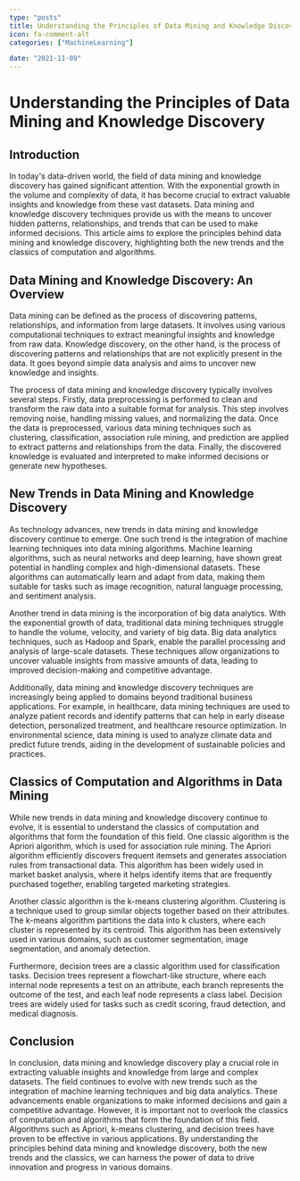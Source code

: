 ```yaml
---
type: "posts"
title: Understanding the Principles of Data Mining and Knowledge Discovery
icon: fa-comment-alt
categories: ["MachineLearning"]

date: "2021-11-09"
---
```




# Understanding the Principles of Data Mining and Knowledge Discovery

## Introduction

In today's data-driven world, the field of data mining and knowledge discovery has gained significant attention. With the exponential growth in the volume and complexity of data, it has become crucial to extract valuable insights and knowledge from these vast datasets. Data mining and knowledge discovery techniques provide us with the means to uncover hidden patterns, relationships, and trends that can be used to make informed decisions. This article aims to explore the principles behind data mining and knowledge discovery, highlighting both the new trends and the classics of computation and algorithms.

## Data Mining and Knowledge Discovery: An Overview

Data mining can be defined as the process of discovering patterns, relationships, and information from large datasets. It involves using various computational techniques to extract meaningful insights and knowledge from raw data. Knowledge discovery, on the other hand, is the process of discovering patterns and relationships that are not explicitly present in the data. It goes beyond simple data analysis and aims to uncover new knowledge and insights.

The process of data mining and knowledge discovery typically involves several steps. Firstly, data preprocessing is performed to clean and transform the raw data into a suitable format for analysis. This step involves removing noise, handling missing values, and normalizing the data. Once the data is preprocessed, various data mining techniques such as clustering, classification, association rule mining, and prediction are applied to extract patterns and relationships from the data. Finally, the discovered knowledge is evaluated and interpreted to make informed decisions or generate new hypotheses.

## New Trends in Data Mining and Knowledge Discovery

As technology advances, new trends in data mining and knowledge discovery continue to emerge. One such trend is the integration of machine learning techniques into data mining algorithms. Machine learning algorithms, such as neural networks and deep learning, have shown great potential in handling complex and high-dimensional datasets. These algorithms can automatically learn and adapt from data, making them suitable for tasks such as image recognition, natural language processing, and sentiment analysis.

Another trend in data mining is the incorporation of big data analytics. With the exponential growth of data, traditional data mining techniques struggle to handle the volume, velocity, and variety of big data. Big data analytics techniques, such as Hadoop and Spark, enable the parallel processing and analysis of large-scale datasets. These techniques allow organizations to uncover valuable insights from massive amounts of data, leading to improved decision-making and competitive advantage.

Additionally, data mining and knowledge discovery techniques are increasingly being applied to domains beyond traditional business applications. For example, in healthcare, data mining techniques are used to analyze patient records and identify patterns that can help in early disease detection, personalized treatment, and healthcare resource optimization. In environmental science, data mining is used to analyze climate data and predict future trends, aiding in the development of sustainable policies and practices.

## Classics of Computation and Algorithms in Data Mining

While new trends in data mining and knowledge discovery continue to evolve, it is essential to understand the classics of computation and algorithms that form the foundation of this field. One classic algorithm is the Apriori algorithm, which is used for association rule mining. The Apriori algorithm efficiently discovers frequent itemsets and generates association rules from transactional data. This algorithm has been widely used in market basket analysis, where it helps identify items that are frequently purchased together, enabling targeted marketing strategies.

Another classic algorithm is the k-means clustering algorithm. Clustering is a technique used to group similar objects together based on their attributes. The k-means algorithm partitions the data into k clusters, where each cluster is represented by its centroid. This algorithm has been extensively used in various domains, such as customer segmentation, image segmentation, and anomaly detection.

Furthermore, decision trees are a classic algorithm used for classification tasks. Decision trees represent a flowchart-like structure, where each internal node represents a test on an attribute, each branch represents the outcome of the test, and each leaf node represents a class label. Decision trees are widely used for tasks such as credit scoring, fraud detection, and medical diagnosis.

## Conclusion

In conclusion, data mining and knowledge discovery play a crucial role in extracting valuable insights and knowledge from large and complex datasets. The field continues to evolve with new trends such as the integration of machine learning techniques and big data analytics. These advancements enable organizations to make informed decisions and gain a competitive advantage. However, it is important not to overlook the classics of computation and algorithms that form the foundation of this field. Algorithms such as Apriori, k-means clustering, and decision trees have proven to be effective in various applications. By understanding the principles behind data mining and knowledge discovery, both the new trends and the classics, we can harness the power of data to drive innovation and progress in various domains.